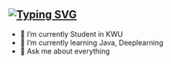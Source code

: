 ## [![Typing SVG](https://readme-typing-svg.demolab.com?font=Fira+Code&duration=3000&pause=500&multiline=true&width=435&lines=Welcome+Ladies+and+Gentlemen;This+is+Yubin's+GitHub)](https://git.io/typing-svg)

- 🔭 I’m currently Student in KWU
- 🌱 I’m currently learning Java, Deeplearning
- 💬 Ask me about everything
<!--
**JeongYuBin/JeongYuBin** is a ✨ _special_ ✨ repository because its `README.md` (this file) appears on your GitHub profile.

Here are some ideas to get you started:

- 🔭 I’m currently working on ...
- 🌱 I’m currently learning ...
- 👯 I’m looking to collaborate on ...
- 🤔 I’m looking for help with ...
- 💬 Ask me about ...
- 📫 How to reach me: ...
- 😄 Pronouns: ...
- ⚡ Fun fact: ...
-->
